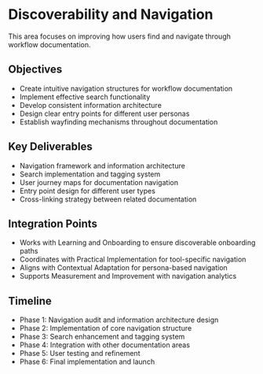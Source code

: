 # Discoverability and Navigation

This area focuses on improving how users find and navigate through workflow documentation.

## Objectives

- Create intuitive navigation structures for workflow documentation
- Implement effective search functionality
- Develop consistent information architecture
- Design clear entry points for different user personas
- Establish wayfinding mechanisms throughout documentation

## Key Deliverables

- Navigation framework and information architecture
- Search implementation and tagging system
- User journey maps for documentation navigation
- Entry point design for different user types
- Cross-linking strategy between related documentation

## Integration Points

- Works with Learning and Onboarding to ensure discoverable onboarding paths
- Coordinates with Practical Implementation for tool-specific navigation
- Aligns with Contextual Adaptation for persona-based navigation
- Supports Measurement and Improvement with navigation analytics

## Timeline

- Phase 1: Navigation audit and information architecture design
- Phase 2: Implementation of core navigation structure
- Phase 3: Search enhancement and tagging system
- Phase 4: Integration with other documentation areas
- Phase 5: User testing and refinement
- Phase 6: Final implementation and launch

